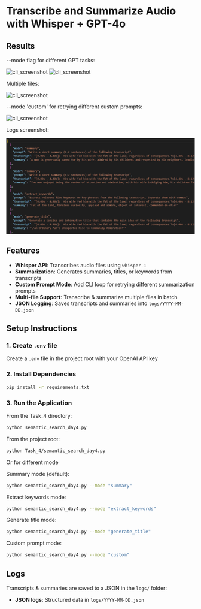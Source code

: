 # Transcribe and Summarize Audio with Whisper + GPT-4o

## Results

--mode flag for different GPT tasks:

![cli_screenshot](screenshots/case_1.png)
![cli_screenshot](screenshots/case_2.png)

Multiple files:

![cli_screenshot](screenshots/case_3.png)

--mode 'custom' for retrying different custom prompts:

![cli_screenshot](screenshots/case_4.png)

Logs screenshot:

![logs screenshot](screenshots/log.png)

## Features

- **Whisper API**: Transcribes audio files using `whisper-1`
- **Summarization**: Generates summaries, titles, or keywords from transcripts
- **Custom Prompt Mode**: Add CLI loop for retrying different summarization prompts
- **Multi-file Support**: Transcribe & summarize multiple files in batch
- **JSON Logging**: Saves transcripts and summaries into `logs/YYYY-MM-DD.json`

## Setup Instructions

### 1. Create `.env` file

Create a `.env` file in the project root with your OpenAI API key

### 2. Install Dependencies

```bash
pip install -r requirements.txt
```

### 3. Run the Application

From the Task_4 directory:

```bash
python semantic_search_day4.py
```

From the project root:

```bash
python Task_4/semantic_search_day4.py
```

Or for different mode

Summary mode (default):

```bash
python semantic_search_day4.py --mode "summary"
```

Extract keywords mode:

```bash
python semantic_search_day4.py --mode "extract_keywords"
```

Generate title mode:

```bash
python semantic_search_day4.py --mode "generate_title"
```

Custom prompt mode:

```bash
python semantic_search_day4.py --mode "custom"
```

## Logs

Transcripts & summaries are saved to a JSON  in the `logs/` folder:
- **JSON logs**: Structured data in `logs/YYYY-MM-DD.json`